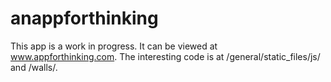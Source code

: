 anappforthinking
================

This app is a work in progress.  It can be viewed at www.appforthinking.com.
The interesting code is at /general/static_files/js/ and /walls/.
